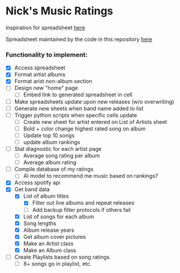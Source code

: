 # Nick's Music Ratings

Inspiration for spreadsheet [here](https://docs.google.com/spreadsheets/d/1xHZ8XMuCCnNd88tfcPiWxfFuq6EHfB9t3V-EMD7jm6M/edit?usp=sharing)

Spreadsheet maintained by the code in this repository [here](https://docs.google.com/spreadsheets/d/1Jc7roe2tmtVx-0hdn6DPI2zDh6NcPyWLBMVZN20a5WM/edit?usp=sharing)

### Functionality to implement:

- [x] Access spreadsheet
- [x] Format artist albums
- [x] Format arist non-album section
- [ ] Design new "home" page
    - [ ] Embed link to generated spreadsheet in cell
- [ ] Make spreadsheets update upon new releases (w/o overwriting)
- [ ] Generate new sheets when band name added to list
- [ ] Trigger python scripts when specific cells update
    - [ ] Create new sheet for artist entered on List of Artists sheet
    - [ ] Bold + color change highest rated song on album
    - [ ] Update top 10 songs
    - [ ] update album rankings
- [ ] Stat diagnostic for each artist page
    - [ ] Average song rating per album
    - [ ] Average album rating
- [ ] Compile database of my ratings
    - [ ] AI model to recommend me music based on rankings?
- [x] Access spotify api
- [x] Get band data
    - [x] List of album titles
        - [x] Filter out live albums and repeat releases
        - [ ] Add backup filter protocols if others fail
    - [x] List of songs for each album
    - [x] Song lengths
    - [x] Album release years
    - [x] Get album cover pictures
    - [x] Make an Artist class
    - [x] Make an Album class
- [ ] Create Playlists based on song ratings
    - [ ] 8+ songs go in playlist, etc.